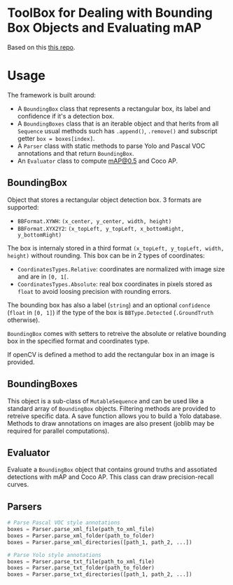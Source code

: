 # ToolBox for Dealing with Bounding Box Objects and Evaluating mAP
Based on this [this repo](https://github.com/rafaelpadilla/Object-Detection-Metrics#how-to-use-this-project).

# Usage
The framework is built around:

- A `BoundingBox` class that represents a rectangular box, its label and confidence if it's a detection box.
- A `BoundingBoxes` class that is an iterable object and that herits from all `Sequence` usual methods such has `.append()`, `.remove()` and subscript getter `box = boxes[index]`.
- A `Parser` class with static methods to parse Yolo and Pascal VOC annotations and that return `BoundingBox`.
- An `Evaluator` class to compute mAP@0.5 and Coco AP.

## BoundingBox
Object that stores a rectangular object detection box. 3 formats are supported:

- `BBFormat.XYWH`: `(x_center, y_center, width, height)`
- `BBFormat.XYX2Y2`: `(x_topLeft, y_topLeft, x_bottomRight, y_bottomRight)`

The box is internaly stored in a third format `(x_topLeft, y_topLeft, width, height)` without rounding. This box can be in 2 types of coordinates:

- `CoordinatesTypes.Relative`: coordinates are  normalized with image size and are in `[0, 1[`.
- `CoordinatesTypes.Absolute`: real box coordinates in pixels stored as `float` to avoid loosing precision with rounding errors.

The bounding box has also a label (`string`) and an optional `confidence` (`float` in `[0, 1]`) if the type of the box is `BBType.Detected` (`.GroundTruth` otherwise).

`BoundingBox` comes with setters to retreive the absolute or relative bounding box in the specified format and coordinates type.

If openCV is defined a method to add the rectangular box in an image is provided.

## BoundingBoxes
This object is a sub-class of `MutableSequence` and can be used like a standard array of `BoundingBox` objects. Filtering methods are provided to retreive specific data. A save function allows you to build a Yolo database. Methods to draw annotations on images are also present (joblib may be required for parallel computations).

## Evaluator
Evaluate a `BoundingBox` object that contains ground truths and assotiated detections with mAP and Coco AP. This class can draw precision-recall curves.

## Parsers
```Python
# Parse Pascal VOC style annotations
boxes = Parser.parse_xml_file(path_to_xml_file)
boxes = Parser.parse_xml_folder(path_to_folder)
boxes = Parser.parse_xml_directories([path_1, path_2, ...])

# Parse Yolo style annotations
boxes = Parser.parse_txt_file(path_to_xml_file)
boxes = Parser.parse_txt_folder(path_to_folder)
boxes = Parser.parse_txt_directories([path_1, path_2, ...])
```
